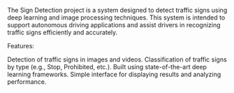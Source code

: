 The Sign Detection project is a system designed to detect traffic signs using deep learning and image processing techniques. This system is intended to support autonomous driving applications and assist drivers in recognizing traffic signs efficiently and accurately.

Features:

Detection of traffic signs in images and videos.
Classification of traffic signs by type (e.g., Stop, Prohibited, etc.).
Built using state-of-the-art deep learning frameworks.
Simple interface for displaying results and analyzing performance.
